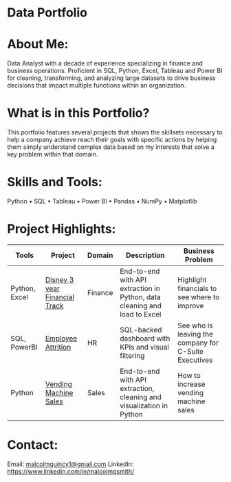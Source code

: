 # Data Portfolio

# About Me:

Data Analyst with a decade of experience specializing in finance and business operations. Proficient in SQL, Python, Excel, Tableau and Power
BI for cleaning, transforming, and analyzing large datasets to drive business decisions that impact multiple functions within an organization. 

# What is in this Portfolio?
This portfolio features several projects that shows the skillsets necessary to help a company achieve reach their goals with specific actions by helping them simply understand complex data based on my interests that solve a key problem within that domain.

# Skills and Tools:
Python • SQL • Tableau • Power BI • Pandas • NumPy • Matplotlib


# Project Highlights:

| Tools            | Project                   | Domain                                              | Description                                               | Business Problem 
|------------------|-----------------------------|-----------------------------------------------------|-----------------------------------------------------------|------------------
| Python, Excel    | [Disney 3 year Financial Track](ExcelProjects/DisneyFinancialAnalysis)| Finance                                           | End-to-end with API extraction in Python, data cleaning and load to Excel | Highlight financials to see where to improve 
| SQL, PowerBI     | [Employee Attrition](SQLProjects/EmployeeAttrition)      | HR                                                  | SQL-backed dashboard with KPIs and visual filtering       | See who is leaving the company for C-Suite Executives
| Python           | [Vending Machine Sales](PythonProjects/VendingMachineSales)      | Sales                                                | End-to-end with API extraction, cleaning and visualization in Python      | How to increase vending machine sales 

# Contact:
Email: malcolmquincy1@gmail.com
LinkedIn: https://www.linkedin.com/in/malcolmqsmith/
